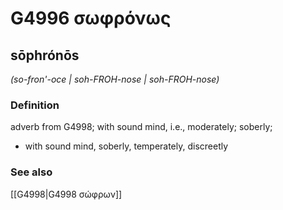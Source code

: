 # G4996 σωφρόνως

## sōphrónōs

_(so-fron'-oce | soh-FROH-nose | soh-FROH-nose)_

### Definition

adverb from G4998; with sound mind, i.e., moderately; soberly; 

- with sound mind, soberly, temperately, discreetly

### See also

[[G4998|G4998 σώφρων]]
